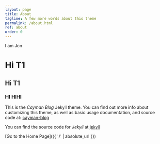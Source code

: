 ```yaml
---
layout: page
title: About
tagline: A few more words about this theme
permalink: /about.html
ref: about
order: 0
---
```


I am Jon

# Hi T1
## Hi T1
### HI HIHI
This is the _Cayman Blog_ Jekyll theme. You can find out more info about customizing this theme, as well as basic usage documentation, and source code at: [cayman-blog](https://github.com/lorepirri/cayman-blog)

You can find the source code for _Jekyll_ at [jekyll](https://github.com/jekyll/jekyll)


[Go to the Home Page]({{ '/' | absolute_url }})
